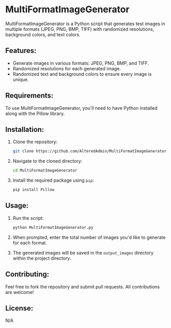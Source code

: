 # MultiFormatImageGenerator

MultiFormatImageGenerator is a Python script that generates test images in multiple formats (JPEG, PNG, BMP, TIFF) with randomized resolutions, background colors, and text colors.

## Features:

- Generate images in various formats: JPEG, PNG, BMP, and TIFF.
- Randomized resolutions for each generated image.
- Randomized text and background colors to ensure every image is unique.

## Requirements:

To use MultiFormatImageGenerator, you'll need to have Python installed along with the Pillow library.

## Installation:

1. Clone the repository:

   ```bash
   git clone https://github.com/AlteredAdmin/MultiFormatImageGenerator.git
   ```

2. Navigate to the cloned directory:

   ```bash
   cd MultiFormatImageGenerator
   ```

3. Install the required package using `pip`:

   ```bash
   pip install Pillow
   ```

## Usage:

1. Run the script:

   ```bash
   python MultiFormatImageGenerator.py
   ```

2. When prompted, enter the total number of images you'd like to generate for each format.

3. The generated images will be saved in the `output_images` directory within the project directory.

## Contributing:

Feel free to fork the repository and submit pull requests. All contributions are welcome!

## License:

N/A
